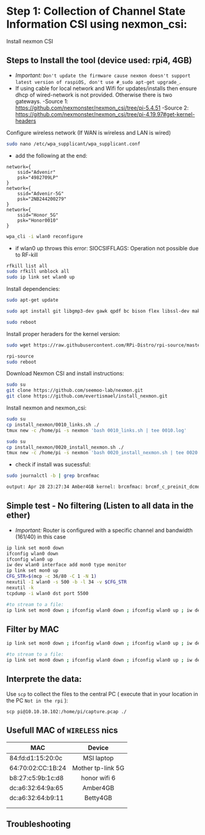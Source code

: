# Step 1: Collection of Channel State Information CSI using nexmon_csi:

Install nexmon CSI
## Steps to Install the tool (device used: rpi4, 4GB)
- _Important:_ `Don't update the firmware cause nexmon doesn't support latest version of raspiOS, don't use #_sudo apt-get upgrade_`.
- If using cable for local network and Wifi for updates/installs then ensure dhcp of wired-network is not provided. Otherwise there is two gateways.
-Source 1: https://github.com/nexmonster/nexmon_csi/tree/pi-5.4.51
-Source 2: https://github.com/nexmonster/nexmon_csi/tree/pi-4.19.97#get-kernel-headers

Configure wireless network (If WAN is wireless and LAN is wired)
```sh
sudo nano /etc/wpa_supplicant/wpa_supplicant.conf
```
- add the following at the end:
```
network={
    ssid="Advenir"
    psk="4982709LP"
}
network={
    ssid="Advenir-5G"
    psk="2NB244200279"
}
network={
    ssid="Honor_5G"
    psk="Honor0010"
}
```
```sh
wpa_cli -i wlan0 reconfigure
```
- if wlan0 up throws this error: SIOCSIFFLAGS: Operation not possible due to RF-kill
```sh
rfkill list all
sudo rfkill unblock all
sudo ip link set wlan0 up
```


Install dependencies:
```sh
sudo apt-get update

sudo apt install git libgmp3-dev gawk qpdf bc bison flex libssl-dev make automake texinfo libtool-bin tcpdump tmux openssl libncurses5-dev

sudo reboot
```
Install proper heraders for the kernel version:

```sh
sudo wget https://raw.githubusercontent.com/RPi-Distro/rpi-source/master/rpi-source -O /usr/local/bin/rpi-source && sudo chmod +x /usr/local/bin/rpi-source && /usr/local/bin/rpi-source -q --tag-update

rpi-source
sudo reboot
```

Download Nexmon CSI and install instructions:
```sh
sudo su
git clone https://github.com/seemoo-lab/nexmon.git
git clone https://github.com/evertismael/install_nexmon.git
```



Install nexmon and nexmon_csi:
```sh
sudo su
cp install_nexmon/0010_links.sh ./
tmux new -c /home/pi -s nexmon 'bash 0010_links.sh | tee 0010.log'
```

```sh
sudo su
cp install_nexmon/0020_install_nexmon.sh ./
tmux new -c /home/pi -s nexmon 'bash 0020_install_nexmon.sh | tee 0020.log'
```

- check if install was sucessful:
```sh
sudo journalctl -b | grep brcmfmac

output: Apr 28 23:27:34 Amber4GB kernel: brcmfmac: brcmf_c_preinit_dcmds: Firmware: BCM4345/6 wl0: Apr 28 2021 23:27:00 version 7.45.189 (nexmon.org/csi: v0.1.1-5-g9d86-1)
```
## Simple test - No filtering (Listen to all data in the ether)
- _Important:_ Router is configured with a specific channel and bandwidth (161/40) in this case

```sh
ip link set mon0 down
ifconfig wlan0 down
ifconfig wlan0 up 
iw dev wlan0 interface add mon0 type monitor
ip link set mon0 up 
CFG_STR=$(mcp -c 36/80 -C 1 -N 1) 
nexutil -I wlan0 -s 500 -b -l 34 -v $CFG_STR 
nexutil -k
tcpdump -i wlan0 dst port 5500

#to stream to a file:
ip link set mon0 down ; ifconfig wlan0 down ; ifconfig wlan0 up ; iw dev wlan0 interface add mon0 type monitor ; ip link set mon0 up ; CFG_STR=$(mcp -c 100/80 -C 1 -N 1) ; nexutil -Iwlan0 -s500 -b -l34 -v$CFG_STR ; nexutil -k ; tcpdump -i wlan0 dst port 5500 -vv -w capture.pcap -c 1000
```

## Filter by MAC
```sh
ip link set mon0 down ; ifconfig wlan0 down ; ifconfig wlan0 up ; iw dev wlan0 interface add mon0 type monitor ; ip link set mon0 up ; CFG_STR=$(mcp -c 36/80 -C 1 -N 1 -m b8:27:c5:9b:1c:d8) ; nexutil -Iwlan0 -s500 -b -l34 -v$CFG_STR ; nexutil -k ; tcpdump -i wlan0 dst port 5500

#to stream to a file:
ip link set mon0 down ; ifconfig wlan0 down ; ifconfig wlan0 up ; iw dev wlan0 interface add mon0 type monitor ; ip link set mon0 up ; CFG_STR=$(mcp -c 36/80 -C 1 -N 1 -m b8:27:c5:9b:1c:d8) ; nexutil -Iwlan0 -s500 -b -l34 -v$CFG_STR ; nexutil -k ; tcpdump -i wlan0 dst port 5500 -vv -w capture.pcap -c 100
```


## Interprete the data:
Use `scp` to collect the files to the central PC ( execute that in your location in the PC `Not in the rpi` ):
```
scp pi@10.10.10.102:/home/pi/capture.pcap ./
```

## Usefull MAC of `WIRELESS` nics
| MAC  |      Device      |
|----------|:-------------:|
| 84:fd:d1:15:20:0c |  MSI laptop |
| 64:70:02:CC:1B:24 |  Mother tp-link 5G |
| b8:27:c5:9b:1c:d8 |  honor wifi 6 |
| dc:a6:32:64:9a:65 | Amber4GB |
| dc:a6:32:64:b9:11 | Betty4GB |
|  |  |
|  |  |


## Troubleshooting
<!--stackedit_data:
eyJoaXN0b3J5IjpbLTE2NTM0NjA4OTZdfQ==
-->